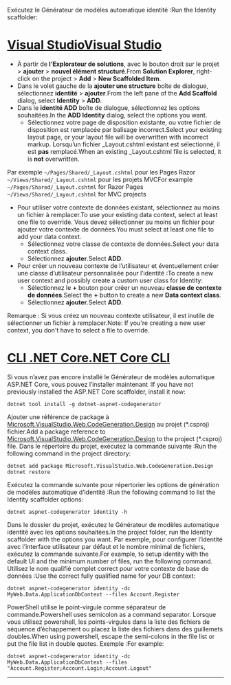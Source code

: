<span data-ttu-id="6fd57-101">Exécutez le Générateur de modèles automatique identité :</span><span class="sxs-lookup"><span data-stu-id="6fd57-101">Run the Identity scaffolder:</span></span>

# <a name="visual-studiotabvisual-studio"></a>[<span data-ttu-id="6fd57-102">Visual Studio</span><span class="sxs-lookup"><span data-stu-id="6fd57-102">Visual Studio</span></span>](#tab/visual-studio)

* <span data-ttu-id="6fd57-103">À partir de **l’Explorateur de solutions**, avec le bouton droit sur le projet > **ajouter** > **nouvel élément structuré**.</span><span class="sxs-lookup"><span data-stu-id="6fd57-103">From **Solution Explorer**, right-click on the project > **Add** > **New Scaffolded Item**.</span></span>
* <span data-ttu-id="6fd57-104">Dans le volet gauche de la **ajouter une structure** boîte de dialogue, sélectionnez **identité** > **ajouter**.</span><span class="sxs-lookup"><span data-stu-id="6fd57-104">From the left pane of the **Add Scaffold** dialog, select **Identity** > **ADD**.</span></span>
* <span data-ttu-id="6fd57-105">Dans le **identité ADD** boîte de dialogue, sélectionnez les options souhaitées.</span><span class="sxs-lookup"><span data-stu-id="6fd57-105">In the **ADD Identity** dialog, select the options you want.</span></span>
  * <span data-ttu-id="6fd57-106">Sélectionnez votre page de disposition existante, ou votre fichier de disposition est remplacée par balisage incorrect.</span><span class="sxs-lookup"><span data-stu-id="6fd57-106">Select your existing layout page, or your layout file will be overwritten with incorrect markup.</span></span> <span data-ttu-id="6fd57-107">Lorsqu’un fichier _Layout.cshtml existant est sélectionné, il est **pas** remplacé.</span><span class="sxs-lookup"><span data-stu-id="6fd57-107">When an existing _Layout.cshtml file is selected, it is **not** overwritten.</span></span>

 <span data-ttu-id="6fd57-108">Par exemple `~/Pages/Shared/_Layout.cshtml` pour les Pages Razor `~/Views/Shared/_Layout.cshtml` pour les projets MVC</span><span class="sxs-lookup"><span data-stu-id="6fd57-108">For example `~/Pages/Shared/_Layout.cshtml` for Razor Pages `~/Views/Shared/_Layout.cshtml` for MVC projects</span></span>
* <span data-ttu-id="6fd57-109">Pour utiliser votre contexte de données existant, sélectionnez au moins un fichier à remplacer.</span><span class="sxs-lookup"><span data-stu-id="6fd57-109">To use your existing data context, select at least one file to override.</span></span> <span data-ttu-id="6fd57-110">Vous devez sélectionner au moins un fichier pour ajouter votre contexte de données.</span><span class="sxs-lookup"><span data-stu-id="6fd57-110">You must select at least one file to add your data context.</span></span>
  * <span data-ttu-id="6fd57-111">Sélectionnez votre classe de contexte de données.</span><span class="sxs-lookup"><span data-stu-id="6fd57-111">Select your data context class.</span></span>
  * <span data-ttu-id="6fd57-112">Sélectionnez **ajouter**.</span><span class="sxs-lookup"><span data-stu-id="6fd57-112">Select **ADD**.</span></span>
* <span data-ttu-id="6fd57-113">Pour créer un nouveau contexte de l’utilisateur et éventuellement créer une classe d’utilisateur personnalisée pour l’identité :</span><span class="sxs-lookup"><span data-stu-id="6fd57-113">To create a new user context and possibly create a custom user class for Identity:</span></span>
  * <span data-ttu-id="6fd57-114">Sélectionnez le **+** bouton pour créer un nouveau **classe de contexte de données**.</span><span class="sxs-lookup"><span data-stu-id="6fd57-114">Select the **+** button to create a new **Data context class**.</span></span>
  * <span data-ttu-id="6fd57-115">Sélectionnez **ajouter**.</span><span class="sxs-lookup"><span data-stu-id="6fd57-115">Select **ADD**.</span></span>

<span data-ttu-id="6fd57-116">Remarque : Si vous créez un nouveau contexte utilisateur, il est inutile de sélectionner un fichier à remplacer.</span><span class="sxs-lookup"><span data-stu-id="6fd57-116">Note: If you're creating a new user context, you don't have to select a file to override.</span></span>

# <a name="net-core-clitabnetcore-cli"></a>[<span data-ttu-id="6fd57-117">CLI .NET Core</span><span class="sxs-lookup"><span data-stu-id="6fd57-117">.NET Core CLI</span></span>](#tab/netcore-cli)

<span data-ttu-id="6fd57-118">Si vous n’avez pas encore installé le Générateur de modèles automatique ASP.NET Core, vous pouvez l’installer maintenant :</span><span class="sxs-lookup"><span data-stu-id="6fd57-118">If you have not previously installed the ASP.NET Core scaffolder, install it now:</span></span>

```cli
dotnet tool install -g dotnet-aspnet-codegenerator
```

<span data-ttu-id="6fd57-119">Ajouter une référence de package à [Microsoft.VisualStudio.Web.CodeGeneration.Design](https://www.nuget.org/packages/Microsoft.VisualStudio.Web.CodeGeneration.Design/) au projet (\*.csproj) fichier.</span><span class="sxs-lookup"><span data-stu-id="6fd57-119">Add a package reference to [Microsoft.VisualStudio.Web.CodeGeneration.Design](https://www.nuget.org/packages/Microsoft.VisualStudio.Web.CodeGeneration.Design/) to the project (\*.csproj) file.</span></span> <span data-ttu-id="6fd57-120">Dans le répertoire du projet, exécutez la commande suivante :</span><span class="sxs-lookup"><span data-stu-id="6fd57-120">Run the following command in the project directory:</span></span>

```cli
dotnet add package Microsoft.VisualStudio.Web.CodeGeneration.Design
dotnet restore
```

<span data-ttu-id="6fd57-121">Exécutez la commande suivante pour répertorier les options de génération de modèles automatique d’identité :</span><span class="sxs-lookup"><span data-stu-id="6fd57-121">Run the following command to list the Identity scaffolder options:</span></span>

```cli
dotnet aspnet-codegenerator identity -h
```

<span data-ttu-id="6fd57-122">Dans le dossier du projet, exécutez le Générateur de modèles automatique identité avec les options souhaitées.</span><span class="sxs-lookup"><span data-stu-id="6fd57-122">In the project folder, run the Identity scaffolder with the options you want.</span></span> <span data-ttu-id="6fd57-123">Par exemple, pour configurer l’identité avec l’interface utilisateur par défaut et le nombre minimal de fichiers, exécutez la commande suivante.</span><span class="sxs-lookup"><span data-stu-id="6fd57-123">For example, to setup identity with the default UI and the minimum number of files, run the following command.</span></span> <span data-ttu-id="6fd57-124">Utilisez le nom qualifié complet correct pour votre contexte de base de données :</span><span class="sxs-lookup"><span data-stu-id="6fd57-124">Use the correct fully qualified name for your DB context:</span></span>

```cli
dotnet aspnet-codegenerator identity -dc MyWeb.Data.ApplicationDbContext --files Account.Register
```

<span data-ttu-id="6fd57-125">PowerShell utilise le point-virgule comme séparateur de commande.</span><span class="sxs-lookup"><span data-stu-id="6fd57-125">Powershell uses semicolon as a command separator.</span></span> <span data-ttu-id="6fd57-126">Lorsque vous utilisez powershell, les points-virgules dans la liste des fichiers de séquence d’échappement ou placez la liste des fichiers dans des guillemets doubles.</span><span class="sxs-lookup"><span data-stu-id="6fd57-126">When using powershell, escape the semi-colons in the file list or put the file list in double quotes.</span></span> <span data-ttu-id="6fd57-127">Exemple :</span><span class="sxs-lookup"><span data-stu-id="6fd57-127">For example:</span></span>

```cli
dotnet aspnet-codegenerator identity -dc MyWeb.Data.ApplicationDbContext --files "Account.Register;Account.Login;Account.Logout"
```
-------------
